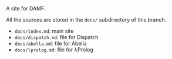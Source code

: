 A site for DAMF.

All the sources are stored in the `docs/` subdirectory of this branch.

* `docs/index.md`: main site
* `docs/dispatch.md`: file for Dispatch
* `docs/abella.md`: file for Abella
* `docs/lprolog.md`: file for &lambda;Prolog

